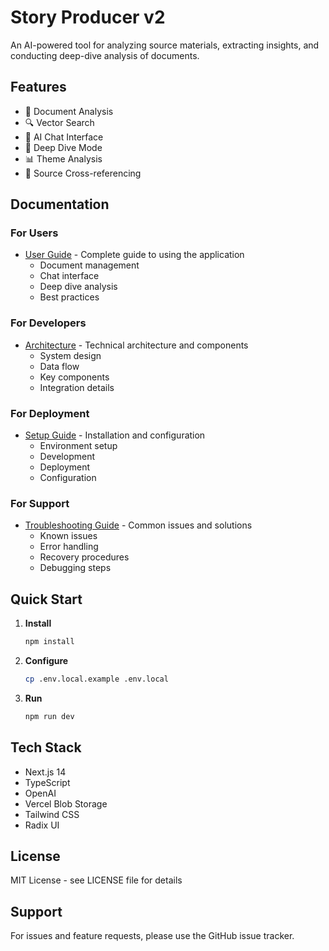 # Story Producer v2

An AI-powered tool for analyzing source materials, extracting insights, and conducting deep-dive analysis of documents.

## Features

- 📝 Document Analysis
- 🔍 Vector Search
- 💬 AI Chat Interface
- 🤿 Deep Dive Mode
- 📊 Theme Analysis
- 🔗 Source Cross-referencing

## Documentation

### For Users
- [User Guide](docs/USER_GUIDE.md) - Complete guide to using the application
  - Document management
  - Chat interface
  - Deep dive analysis
  - Best practices

### For Developers
- [Architecture](docs/ARCHITECTURE.md) - Technical architecture and components
  - System design
  - Data flow
  - Key components
  - Integration details

### For Deployment
- [Setup Guide](docs/SETUP.md) - Installation and configuration
  - Environment setup
  - Development
  - Deployment
  - Configuration

### For Support
- [Troubleshooting Guide](docs/TROUBLESHOOTING.md) - Common issues and solutions
  - Known issues
  - Error handling
  - Recovery procedures
  - Debugging steps

## Quick Start

1. **Install**
   ```bash
   npm install
   ```

2. **Configure**
   ```bash
   cp .env.local.example .env.local
   ```

3. **Run**
   ```bash
   npm run dev
   ```

## Tech Stack

- Next.js 14
- TypeScript
- OpenAI
- Vercel Blob Storage
- Tailwind CSS
- Radix UI

## License

MIT License - see LICENSE file for details

## Support

For issues and feature requests, please use the GitHub issue tracker.
